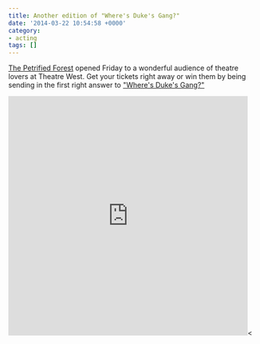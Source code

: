 ```yaml
---
title: Another edition of "Where's Duke's Gang?"
date: '2014-03-22 10:54:58 +0000'
category:
- acting
tags: []
---
```

[The Petrified Forest](http://theatrewest.org/onstage/petrifiedforest/) opened
Friday to a wonderful audience of theatre lovers at Theatre West. Get your
tickets right away or win them by being sending in the first right answer to
["Where's Duke's Gang?"](https://vine.co/v/MMMeax2D7jQ)

<iframe class="vine-embed" src="https://vine.co/v/MMMeax2D7jQ/embed/simple" width="480" height="480" frameborder="0"></iframe><
